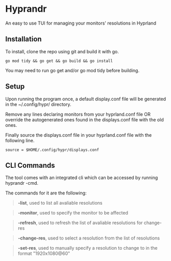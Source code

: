 # Hyprandr
An easy to use TUI for managing your monitors' resolutions in Hyprland

## Installation
To install, clone the repo using git and build it with go. 

```
go mod tidy && go get && go build && go install
```

You may need to run go get and/or go mod tidy before building.

## Setup
Upon running the program once, a default display.conf file will be generated
in the ~/.config/hypr/ directory. 

Remove any lines declaring monitors from your hyprland.conf file OR override 
the autogenerated ones found in the displays.conf file with the old ones.

Finally source the displays.conf file in your hyprland.conf file with the 
following line.

```
source = $HOME/.config/hypr/displays.conf
```
## CLI Commands
The tool comes with an integrated cli which can be accessed by running hyprandr -cmd.

The commands for it are the following:
> **-list**, used to list all avaliable resolutions

> **-monitor**, used to specify the monitor to be affected

> **-refresh**, used to refresh the list of avaliable resolutions for change-res

> **-change-res**, used to select a resolution from the list of resolutions

> **-set-res**, used to manually specify a resolution to change to in the format "1920x1080@60"
